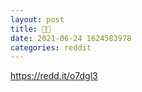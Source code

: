 ```yaml
--- 
layout: post 
title: 💎🤲 
date: 2021-06-24 1624583978 
categories: reddit 
--- 
```

https://redd.it/o7dgl3